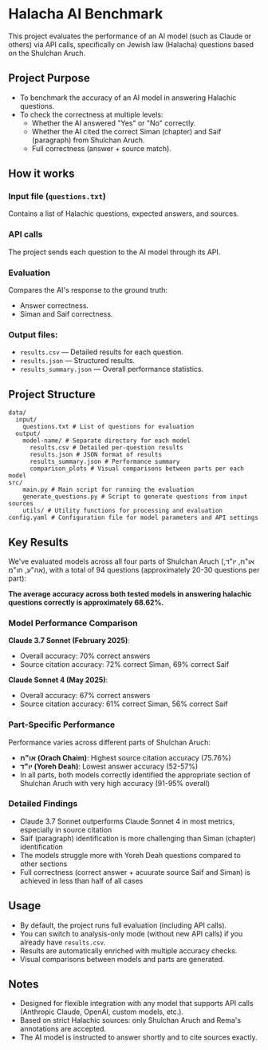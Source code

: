 # Halacha AI Benchmark

This project evaluates the performance of an AI model (such as Claude or others) via API calls, specifically on Jewish law (Halacha) questions based on the Shulchan Aruch.

## Project Purpose
- To benchmark the accuracy of an AI model in answering Halachic questions.
- To check the correctness at multiple levels:
  - Whether the AI answered "Yes" or "No" correctly.
  - Whether the AI cited the correct Siman (chapter) and Saif (paragraph) from Shulchan Aruch.
  - Full correctness (answer + source match).

## How it works

### Input file (`questions.txt`)
Contains a list of Halachic questions, expected answers, and sources.

### API calls
The project sends each question to the AI model through its API.

### Evaluation
Compares the AI's response to the ground truth:
- Answer correctness.
- Siman and Saif correctness.

### Output files:
- `results.csv` — Detailed results for each question.
- `results.json` — Structured results.
- `results_summary.json` — Overall performance statistics.

## Project Structure
```
data/ 
  input/ 
    questions.txt # List of questions for evaluation 
  output/ 
    model-name/ # Separate directory for each model 
      results.csv # Detailed per-question results 
      results.json # JSON format of results 
      results_summary.json # Performance summary 
      comparison_plots # Visual comparisons between parts per each model
src/ 
    main.py # Main script for running the evaluation
    generate_questions.py # Script to generate questions from input sources
    utils/ # Utility functions for processing and evaluation
config.yaml # Configuration file for model parameters and API settings
```

## Key Results
We've evaluated models across all four parts of Shulchan Aruch (או"ח, יו"ד, אה"ע, חו"מ), with a total of 94 questions (approximately 20-30 questions per part):

**The average accuracy across both tested models in answering halachic questions correctly is approximately 68.62%.**

### Model Performance Comparison

**Claude 3.7 Sonnet (February 2025)**:
- Overall accuracy: 70% correct answers
- Source citation accuracy: 72% correct Siman, 69% correct Saif

**Claude Sonnet 4 (May 2025)**:
- Overall accuracy: 67% correct answers
- Source citation accuracy: 61% correct Siman, 56% correct Saif

### Part-Specific Performance
Performance varies across different parts of Shulchan Aruch:

- **או"ח (Orach Chaim)**: Highest source citation accuracy (75.76%)
- **יו"ד (Yoreh Deah)**: Lowest answer accuracy (52-57%)
- In all parts, both models correctly identified the appropriate section of Shulchan Aruch with very high accuracy (91-95% overall)

### Detailed Findings
- Claude 3.7 Sonnet outperforms Claude Sonnet 4 in most metrics, especially in source citation
- Saif (paragraph) identification is more challenging than Siman (chapter) identification
- The models struggle more with Yoreh Deah questions compared to other sections
- Full correctness (correct answer + acuurate source Saif and Siman) is achieved in less than half of all cases

## Usage
- By default, the project runs full evaluation (including API calls).
- You can switch to analysis-only mode (without new API calls) if you already have `results.csv`.
- Results are automatically enriched with multiple accuracy checks.
- Visual comparisons between models and parts are generated.

## Notes
- Designed for flexible integration with any model that supports API calls (Anthropic Claude, OpenAI, custom models, etc.).
- Based on strict Halachic sources: only Shulchan Aruch and Rema's annotations are accepted.
- The AI model is instructed to answer shortly and to cite sources exactly.
